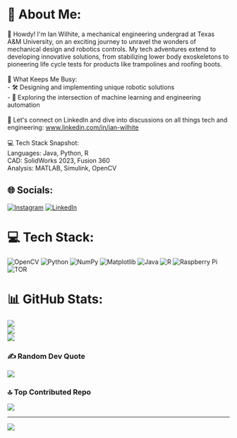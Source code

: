 # 💫 About Me:
👋 Howdy! I'm Ian Wilhite, a mechanical engineering undergrad at Texas A&M University, on an exciting journey to unravel the wonders of mechanical design and robotics controls. My tech adventures extend to developing innovative solutions, from stabilizing lower body exoskeletons to pioneering life cycle tests for products like trampolines and roofing boots.<br><br>🚀 What Keeps Me Busy:<br>- 🛠️ Designing and implementing unique robotic solutions<br>- 🧠 Exploring the intersection of machine learning and engineering automation<br><br>🤝 Let's connect on LinkedIn and dive into discussions on all things tech and engineering: www.linkedin.com/in/ian-wilhite<br><br>💻 Tech Stack Snapshot:<br>Languages: Java, Python, R<br>CAD: SolidWorks 2023, Fusion 360<br>Analysis: MATLAB, Simulink, OpenCV


## 🌐 Socials:
[![Instagram](https://img.shields.io/badge/Instagram-%23E4405F.svg?logo=Instagram&logoColor=white)](https://instagram.com/en._.ig) [![LinkedIn](https://img.shields.io/badge/LinkedIn-%230077B5.svg?logo=linkedin&logoColor=white)](https://linkedin.com/in/www.linkedin.com/in/ian-wilhite) 

# 💻 Tech Stack:
![OpenCV](https://img.shields.io/badge/opencv-%23white.svg?style=for-the-badge&logo=opencv&logoColor=white) ![Python](https://img.shields.io/badge/python-3670A0?style=for-the-badge&logo=python&logoColor=ffdd54) ![NumPy](https://img.shields.io/badge/numpy-%23013243.svg?style=for-the-badge&logo=numpy&logoColor=white) ![Matplotlib](https://img.shields.io/badge/Matplotlib-%23ffffff.svg?style=for-the-badge&logo=Matplotlib&logoColor=black) ![Java](https://img.shields.io/badge/java-%23ED8B00.svg?style=for-the-badge&logo=openjdk&logoColor=white) ![R](https://img.shields.io/badge/r-%23276DC3.svg?style=for-the-badge&logo=r&logoColor=white) ![Raspberry Pi](https://img.shields.io/badge/-RaspberryPi-C51A4A?style=for-the-badge&logo=Raspberry-Pi) ![TOR](https://img.shields.io/badge/tor-%237E4798.svg?style=for-the-badge&logo=tor-project&logoColor=white)
# 📊 GitHub Stats:
![](https://github-readme-stats.vercel.app/api?username=en-i-g&theme=dark&hide_border=false&include_all_commits=true&count_private=false)<br/>
![](https://github-readme-streak-stats.herokuapp.com/?user=en-i-g&theme=dark&hide_border=false)<br/>
![](https://github-readme-stats.vercel.app/api/top-langs/?username=en-i-g&theme=dark&hide_border=false&include_all_commits=true&count_private=false&layout=compact)

### ✍️ Random Dev Quote
![](https://quotes-github-readme.vercel.app/api?type=horizontal&theme=gruvbox)

### 🔝 Top Contributed Repo
![](https://github-contributor-stats.vercel.app/api?username=en-i-g&limit=5&theme=dracula&combine_all_yearly_contributions=true)

---
[![](https://visitcount.itsvg.in/api?id=en-i-g&icon=7&color=3)](https://visitcount.itsvg.in)
